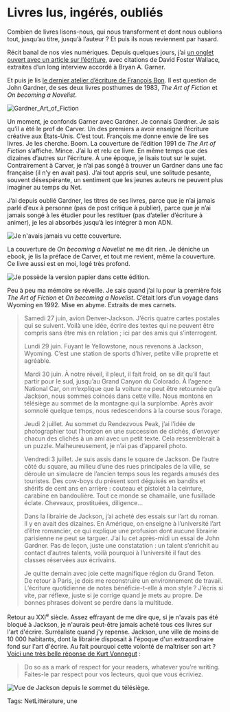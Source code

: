 # Livres lus, ingérés, oubliés

Combien de livres lisons-nous, qui nous transforment et dont nous oublions tout, jusqu’au titre, jusqu’à l’auteur ? Et puis ils nous reviennent par hasard.

Récit banal de nos vies numériques. Depuis quelques jours, j’ai [un onglet ouvert avec un article sur l’écriture](http://www.brainpickings.org/index.php/2014/08/11/david-foster-wallace-quack-this-way/), avec citations de David Foster Wallace, extraites d’un long interview accordé à Bryan A. Garner.

Et puis je lis [le dernier atelier d’écriture de François Bon](http://www.tierslivre.net/spip/spip.php?article4011). Il est question de John Gardner, de ses deux livres posthumes de 1983, *The Art of Fiction* et *On becoming a Novelist*.

![Gardner_Art_of_Fiction](https://tcrouzet.com/images_tc/2014/08/Gardner_Art_of_Fiction.jpg)

Un moment, je confonds Garner avec Gardner. Je connais Gardner. Je sais qu’il a été le prof de Carver. Un des premiers a avoir enseigné l’écriture créative aux États-Unis. C’est tout. François me donne envie de lire ses livres. Je les cherche. Boom. La couverture de l’édition 1991 de *The Art of Fiction* s’affiche. Mince. J’ai lu et relu ce livre. En même temps que des dizaines d’autres sur l’écriture. À une époque, je lisais tout sur le sujet. Contrairement à Carver, je n’ai pas songé à trouver un Gardner dans une fac française (il n’y en avait pas). J’ai tout appris seul, une solitude pesante, souvent désespérante, un sentiment que les jeunes auteurs ne peuvent plus imaginer au temps du Net.

J’ai depuis oublié Gardner, les titres de ses livres, parce que je n’ai jamais parlé d’eux à personne (pas de post critique à publier), parce que je n’ai jamais songé à les étudier pour les restituer (pas d’atelier d’écriture à animer), je les ai absorbés jusqu’à les intégrer à mon ADN.

![Je n'avais jamais vu cette couverture.](https://tcrouzet.com/images_tc/2014/08/becoming-400x533.jpg)

La couverture de *On becoming a Novelist* ne me dit rien. Je déniche un ebook, je lis la préface de Carver, et tout me revient, même la couverture. Ce livre aussi est en moi, logé très profond.

![Je possède la version papier dans cette édition.](https://tcrouzet.com/images_tc/2014/08/on-becoming-a-novelist.jpg)

Peu à peu ma mémoire se réveille. Je sais quand j’ai lu pour la première fois *The Art of Fiction* et *On becoming a Novelist*. C’était lors d’un voyage dans Wyoming en 1992. Mise en abyme. Extraits de mes carnets.

> Samedi 27 juin, avion Denver-Jackson. J’écris quatre cartes postales qui se suivent. Voilà une idée, écrire des textes qui ne peuvent être compris sans être mis en relation ; ici par des amis qui s’interrogent.
> 
>  Lundi 29 juin. Fuyant le Yellowstone, nous revenons à Jackson, Wyoming. C’est une station de sports d’hiver, petite ville proprette et agréable.
> 
>  Mardi 30 juin. À notre réveil, il pleut, il fait froid, on se dit qu’il faut partir pour le sud, jusqu’au Grand Canyon du Colorado. À l’agence National Car, on m’explique que la voiture ne peut être retournée qu’à Jackson, nous sommes coincés dans cette ville. Nous montons en télésiège au sommet de la montagne qui la surplombe. Après avoir somnolé quelque temps, nous redescendons à la course sous l’orage.
> 
>  Jeudi 2 juillet. Au sommet du Rendezvous Peak, j’ai l’idée de photographier tout l’horizon en une succession de clichés, d’envoyer chacun des clichés à un ami avec un petit texte. Cela ressemblerait à un puzzle. Malheureusement, je n’ai pas d’appareil photo.
> 
>  Vendredi 3 juillet. Je suis assis dans le square de Jackson. De l’autre côté du square, au milieu d’une des rues principales de la ville, se déroule un simulacre de l’ancien temps sous les regards amusés des touristes. Des cow-boys du présent sont déguisés en bandits et shérifs de cent ans en arrière : couteau et pistolet à la ceinture, carabine en bandoulière. Tout ce monde se chamaille, une fusillade éclate. Cheveaux, prostituées, diligence…
> 
>  Dans la librairie de Jackson, j’ai acheté des essais sur l’art du roman. Il y en avait des dizaines. En Amérique, on enseigne à l’université l’art d’être romancier, ce qui explique une profusion dont aucune librairie parisienne ne peut se targuer. J’ai lu cet après-midi un essai de John Gardner. Pas de leçon, juste une constatation : un talent s’enrichit au contact d’autres talents, voilà pourquoi à l’université il faut des classes réservées aux écrivains.
> 
>  Je quitte demain avec joie cette magnifique région du Grand Teton. De retour à Paris, je dois me reconstruire un environnement de travail. L’écriture quotidienne de notes bénéficie-t-elle à mon style ? J’écris si vite, par réflexe, juste si je corrige quand je mets au propre. De bonnes phrases doivent se perdre dans la multitude.

Retour au XXI<sup>e</sup> siècle. Assez effrayant de me dire que, si je n'avais pas été bloqué à Jackson, je n'aurais peut-être jamais acheté tous ces livres sur l'art d'écrire. Surréaliste quand j'y repense. Jackson, une ville de moins de 10 000 habitants, dont la librairie disposait à l'époque d'un extraordinaire fond sur l'art d'écrire. Au fait pourquoi cette volonté de maîtriser son art ? [Voici une très belle réponse de Kurt Vonnegut](http://www.brainpickings.org/index.php/2013/01/14/how-to-write-with-style-kurt-vonnegut/) :

> Do so as a mark of respect for your readers, whatever you’re writing. Faites-le par respect pour vos lecteurs, quoi que vous écriviez.

![Vue de Jackson depuis le sommet du télésiège.](https://tcrouzet.com/images_tc/2014/08/Jackson_from_snowking-600x444.jpg)

Tags: NetLittérature, une